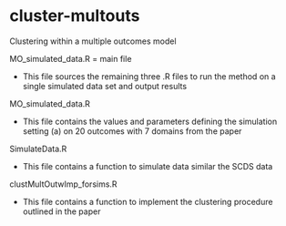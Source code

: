 # cluster-multouts
Clustering within a multiple outcomes model


MO_simulated_data.R = main file 
 - This file sources the remaining three .R files to run the method on a single simulated data set and output results
 
MO_simulated_data.R 
 - This file contains the values and parameters defining the simulation setting (a) on 20 outcomes with 7 domains from the paper
 
SimulateData.R 
 - This file contains a function to simulate data similar the SCDS data
 
clustMultOutwImp_forsims.R
 - This file contains a function to implement the clustering procedure outlined in the paper
